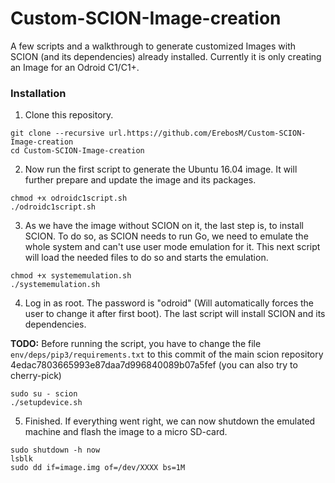 # Custom-SCION-Image-creation

A few scripts and a walkthrough to generate customized Images with SCION (and its dependencies) already installed.
Currently it is only creating an Image for an Odroid C1/C1+.

### Installation

1. Clone this repository.

```
git clone --recursive url.https://github.com/ErebosM/Custom-SCION-Image-creation
cd Custom-SCION-Image-creation
```

2. Now run the first script to generate the Ubuntu 16.04 image. It will further prepare and update the image and its packages.

```
chmod +x odroidc1script.sh
./odroidc1script.sh
```
3. As we have the image without SCION on it, the last step is, to install SCION. To do so, as SCION needs to run Go, we need to emulate the whole system and can't use user mode emulation for it. This next script will load the needed files to do so and starts the emulation.

```
chmod +x systememulation.sh
./systememulation.sh
```

4. Log in as root. The password is "odroid" (Will automatically forces the user to change it after first boot). The last script will install SCION and its dependencies.

<b>TODO:</b> Before running the script, you have to change the file `env/deps/pip3/requirements.txt` to this commit of the main scion repository 4edac7803665993e87daa7d996840089b07a5fef (you can also try to cherry-pick)



```
sudo su - scion
./setupdevice.sh
```

5. Finished. If everything went right, we can now shutdown the emulated machine and flash the image to a micro SD-card.

```
sudo shutdown -h now
lsblk
sudo dd if=image.img of=/dev/XXXX bs=1M
```
